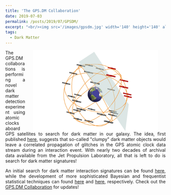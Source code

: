 ```yaml
---
title: 'The GPS.DM Collaboration'
date: 2019-07-03
permalink: /posts/2019/07/GPSDM/
excerpt: "<br/><img src='/images/gpsdm.jpg' width='140' height='140' align='left' hspace="15"> The GPS.DM Collaboration is searching for dark matter using GPS atomic clock data. The techniques developed by this group have wide applicability to other networks of precision measurement devises searching for exotic physics."
tags:
  - Dark Matter
---
```

<div align="justify">
<p align="center">
  <img width="392" height="255" src="/images/gpsdm-1.jpg" align="right" hspace="25">
</p>

The GPS.DM collaborations is performing a novel dark matter detection experiment using atomic clocks aboard GPS satellites to search for dark matter in our galaxy. The idea, first published <a href="https://www.nature.com/articles/nphys3137">here</a>, suggests that so-called "clumpy" dark matter objects would leave a correlated propagation of glitches in the GPS atomic clock data stream during an interaction event. With nearly two decades of archival data available from the Jet Propulsion Laboratory, all that is left to do is search for dark matter signatures! 

An initial search for dark matter interaction signatures can be found <a href="https://www.nature.com/articles/s41467-017-01440-4">here</a>, while the development of more sophisticated Bayesian and frequentist statistical techniques can found <a href="https://journals.aps.org/prd/abstract/10.1103/PhysRevD.97.083009">here</a> and <a href="https://arxiv.org/abs/1908.03320">here</a>, respectively. Check out the <a href="http://www.dereviankogroup.com/gps-dark-matter/">GPS.DM Collaboration</a> for updates!
</div>
